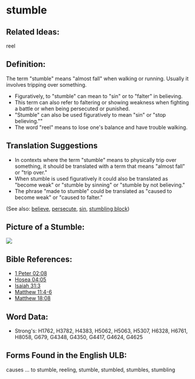 # stumble

## Related Ideas:

reel

## Definition:

The term "stumble" means "almost fall" when walking or running. Usually it involves tripping over something.

* Figuratively, to "stumble" can mean to "sin" or to "falter" in believing.
* This term can also refer to faltering or showing weakness when fighting a battle or when being persecuted or punished.
* "Stumble" can also be used figuratively to mean  "sin" or "stop believing.""
* The word "reel" means to lose one's balance and have trouble walking.

## Translation Suggestions

* In contexts where the term "stumble" means to physically trip over something, it should be translated with a term that means "almost fall" or "trip over."
* When stumble is used figuratively it could also be translated as "become weak" or "stumble by sinning" or "stumble by not believing."
* The phrase "made to stumble" could be translated as "caused to become weak" or "caused to falter."

(See also: [believe](../kt/believe.md), [persecute](../other/persecute.md), [sin](../kt/sin.md), [stumbling block](../other/stumblingblock.md))

## Picture of a Stumble:

<a href="https://content.bibletranslationtools.org/WycliffeAssociates/en_tw/raw/branch/master/PNGs/s/Stumble.png"><img src="https://content.bibletranslationtools.org/WycliffeAssociates/en_tw/raw/branch/master/PNGs/s/Stumble.png" ></a>

## Bible References:

* [1 Peter 02:08](rc://en/tn/help/1pe/02/08)
* [Hosea 04:05](rc://en/tn/help/hos/04/05)
* [Isaiah 31:3](rc://en/tn/help/isa/31/3)
* [Matthew 11:4-6](rc://en/tn/help/mat/11/04)
* [Matthew 18:08](rc://en/tn/help/mat/18/08)

## Word Data:

* Strong's: H1762, H3782, H4383, H5062, H5063, H5307, H6328, H6761, H8058, G679, G4348, G4350, G4417, G4624, G4625

## Forms Found in the English ULB:

causes ... to stumble, reeling, stumble, stumbled, stumbles, stumbling


